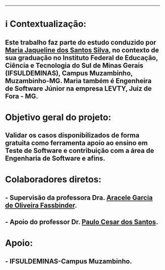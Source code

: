 
----------------------------------------------------------------------------------------

# ℹ️ **Contextualização:**

## Este trabalho faz parte do estudo conduzido por [Maria Jaqueline dos Santos Silva](http://lattes.cnpq.br/3693465250768493), no contexto de sua graduação no Instituto Federal de Educação, Ciência e Tecnologia do Sul de Minas Gerais (IFSULDEMINAS), Campus Muzambinho, Muzambinho-MG. Maria também é Engenheira de Software Júnior na empresa LEVTY, Juiz de Fora - MG.  

# **Objetivo geral do projeto**:
##  Validar os casos disponibilizados de forma gratuita como ferramenta apoio ao ensino em Teste de Software e contribuição com a área de Engenharia de Software e afins.

# **Colaboradores diretos:**

## - Supervisão da professora Dra. [Aracele Garcia de Oliveira Fassbinder](http://lattes.cnpq.br/4653358157110108).
## - Apoio do professor Dr. [Paulo Cesar dos Santos](http://lattes.cnpq.br/5190792343758195).

# **Apoio:**

## - IFSULDEMINAS-Campus Muzambinho.

